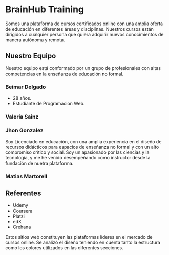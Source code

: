# BrainHub Training
Somos una plataforma de cursos certificados online con una amplia oferta de educación en diferentes áreas y disciplinas.
Nuestros cursos están dirigidos a cualquier persona que quiera adquirir nuevos conocimientos de manera autónoma y remota.

## Nuestro Equipo

Nuestro equipo está conformado por un grupo de profesionales con altas competencias en la enseñanza de educación no formal.

### Beimar Delgado 
- 28 años.
- Estudiante de Programacion Web.

### Valeria Sainz

### Jhon Gonzalez
Soy Licenciado en educación, con una amplia experiencia en el diseño de recursos didácticos para espacios de enseñanza no formal y con un alto compromiso crítico y social. Soy un apasionado por las ciencias y la tecnología, y me he venido desempeñando como instructor desde la fundación de nuetra plataforma.

### Matias Martorell

## Referentes

  * Udemy
  * Coursera
  * Platzi
  * edX
  * Crehana
 
Estos sitios web constituyen las plataformas líderes en el mercado de cursos online. Se analizó el diseño teniendo en cuenta tanto la estructura como los colores utilizados en las diferentes secciones.

